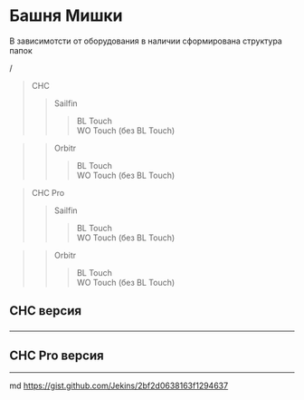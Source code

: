 # Башня Мишки
 
 В зависимотсти от оборудования в наличии сформирована структура папок
 
 /
> CHC <br/>
>> Sailfin<br/>
>>> BL Touch<br/>
>>> WO Touch (без BL Touch)<br/>

>> Orbitr<br/>
>>> BL Touch<br/>
>>> WO Touch (без BL Touch)<br/>

> CHC Pro<br/>
>> Sailfin<br/>
>>> BL Touch<br/>
>>> WO Touch (без BL Touch)<br/>

>> Orbitr<br/>
>>> BL Touch<br/>
>>> WO Touch (без BL Touch)<br/>

##  CHC версия
###
---
##  CHC Pro версия
---

md
 https://gist.github.com/Jekins/2bf2d0638163f1294637